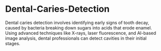 # Dental-Caries-Detection
Dental caries detection involves identifying early signs of tooth decay, caused by bacteria breaking down sugars into acids that erode enamel. Using advanced techniques like X-rays, laser fluorescence, and AI-based image analysis, dental professionals can detect cavities in their initial stages.
